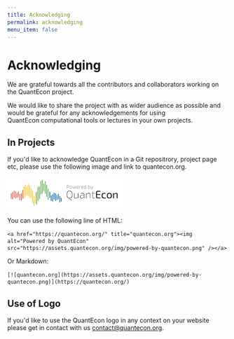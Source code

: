```yaml
---
title: Acknowledging
permalink: acknowledging
menu_item: false
---
```

# Acknowledging

We are grateful towards all the contributors and collaborators working on the QuantEcon project.

We would like to share the project with as wider audience as possible and would be grateful for any acknowledgements for using QuantEcon computational tools or lectures in your own projects.

## In Projects

If you'd like to acknowledge QuantEcon in a Git repositrory, project page etc, please use the following image and link to quantecon.org.

![](/assets/1558447589_powered-by-quantecon.png?f99bf56837)

You can use the following line of HTML:

    <a href="https://quantecon.org/" title="quantecon.org"><img alt="Powered by QuantEcon" src="https://assets.quantecon.org/img/powered-by-quantecon.png" /></a>

Or Markdown:

    [![quantecon.org](https://assets.quantecon.org/img/powered-by-quantecon.png)](https://quantecon.org/)

## Use of Logo

If you'd like to use the QuantEcon logo in any context on your website please get in contact with us [contact@quantecon.org](mailto:contact@quantecon.org).
